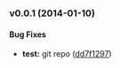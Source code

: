 <a name="v0.0.1"></a>
### v0.0.1 (2014-01-10)


#### Bug Fixes

* **test:** git repo ([dd7f1297](https://github.com/kuatsure/grunt-deploy-test/commit/dd7f1297f238a3a61d6c900597d7cdfe74666028))

